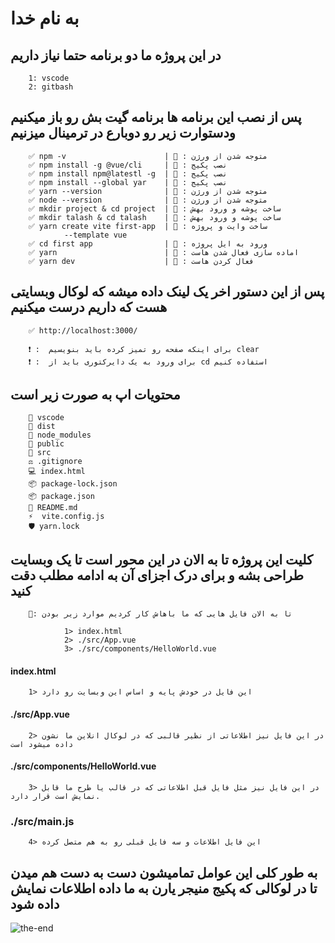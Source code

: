 # به نام خدا 

## در این پروژه ما دو برنامه حتما نیاز داریم 

        1: vscode
        2: gitbash

## پس از نصب این برنامه ها برنامه گیت بش رو باز میکنیم ودستوارت زیر رو دوبارع در ترمینال میزنیم

        ✅ npm -v                      | 🔳 : متوجه شدن از ورژن
        ✅ npm install -g @vue/cli     | 🔳 : نصب پکیج
        ✅ npm install npm@latestl -g  | 🔳 : نصب پکیج
        ✅ npm install --global yar    | 🔳 : نصب پکیج
        ✅ yarn --version              | 🔳 : متوجه شدن از ورژن 
        ✅ node --version              | 🔳 : متوجه شدن از ورژن
        ✅ mkdir project & cd project  | 🔳 : ساخت پوشه و ورود بهش
        ✅ mkdir talash & cd talash    | 🔳 : ساخت پوشه و ورود بهش
        ✅ yarn create vite first-app  | 🔳 : ساخت وایت و پروژه 
                --template vue                 
        ✅ cd first app                | 🔳 : ورود به ایل پروژه
        ✅ yarn                        | 🔳 : اماده سازی فعال شدن هاست
        ✅ yarn dev                    | 🔳 : فعال کردن هاست
## پس از این دستور اخر یک لینک داده میشه که لوکال وبسایتی هست که داریم درست میکنیم
        
        ✅ http://localhost:3000/

        ❗ :  برای اینکه صفحه رو تمیز کرده باید بنویسیم clear
        ❗ :  برای ورود به یک دایرکتوری باید از cd استفاده کنیم
## محتویات اپ به صورت زیر است
       
        📂 vscode
        📂 dist
        📂 node_modules
        📂 public
        📂 src
        ⚖️ .gitignore
        💻 index.html
        📦 package-lock.json
        📦 package.json
        📧 README.md
        ⚡  vite.config.js
        🛡️ yarn.lock
## کلیت این پروژه تا به الان در این محور است تا یک وبسایت طراحی بشه و برای درک اجزای آن به ادامه مطلب دقت کنید

        🔰: تا به الان فایل هایی که ما باهاش کار کردیم موارد زیر بودن

                1> index.html
                2> ./src/App.vue
                3> ./src/components/HelloWorld.vue
#### index.html
        
        1> این فایل در خودش پایه و اساس این وبسایت رو دارد 
#### ./src/App.vue

        2> در این فایل نیز اطلاعاتی از نظیر قالبی که در لوکال انلاین ما نشون داده میشود است
#### ./src/components/HelloWorld.vue

        3> در این فایل نیز مثل فایل قبل اطلاعاتی که در قالب یا طرح ما قابل نمایش است قرار دارد.
### ./src/main.js

        4> این فایل اطلاعات و سه فایل قبلی رو به هم متصل کرده
## به طور کلی این عوامل تمامیشون دست به دست هم میدن تا در لوکالی که پکیج منیجر یارن به ما داده اطلاعات نمایش داده شود

![the-end](https://user-images.githubusercontent.com/90989527/153839724-578c36f2-79a4-410a-9167-05b607289750.gif)



  

